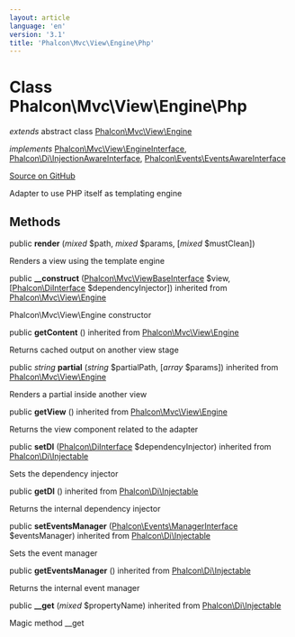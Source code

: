 ```yaml
---
layout: article
language: 'en'
version: '3.1'
title: 'Phalcon\Mvc\View\Engine\Php'
---
```

# Class **Phalcon\Mvc\View\Engine\Php**

*extends* abstract class [Phalcon\Mvc\View\Engine](/3.1/en/api/Phalcon_Mvc_View_Engine)

*implements* [Phalcon\Mvc\View\EngineInterface](/3.1/en/api/Phalcon_Mvc_View_EngineInterface), [Phalcon\Di\InjectionAwareInterface](/3.1/en/api/Phalcon_Di_InjectionAwareInterface), [Phalcon\Events\EventsAwareInterface](/3.1/en/api/Phalcon_Events_EventsAwareInterface)

<a href="https://github.com/phalcon/cphalcon/tree/v3.1.0/phalcon/mvc/view/engine/php.zep" class="btn btn-default btn-sm">Source on GitHub</a>

Adapter to use PHP itself as templating engine


## Methods
public  **render** (*mixed* $path, *mixed* $params, [*mixed* $mustClean])

Renders a view using the template engine



public  **__construct** ([Phalcon\Mvc\ViewBaseInterface](/3.1/en/api/Phalcon_Mvc_ViewBaseInterface) $view, [[Phalcon\DiInterface](/3.1/en/api/Phalcon_DiInterface) $dependencyInjector]) inherited from [Phalcon\Mvc\View\Engine](/3.1/en/api/Phalcon_Mvc_View_Engine)

Phalcon\Mvc\View\Engine constructor



public  **getContent** () inherited from [Phalcon\Mvc\View\Engine](/3.1/en/api/Phalcon_Mvc_View_Engine)

Returns cached output on another view stage



public *string* **partial** (*string* $partialPath, [*array* $params]) inherited from [Phalcon\Mvc\View\Engine](/3.1/en/api/Phalcon_Mvc_View_Engine)

Renders a partial inside another view



public  **getView** () inherited from [Phalcon\Mvc\View\Engine](/3.1/en/api/Phalcon_Mvc_View_Engine)

Returns the view component related to the adapter



public  **setDI** ([Phalcon\DiInterface](/3.1/en/api/Phalcon_DiInterface) $dependencyInjector) inherited from [Phalcon\Di\Injectable](/3.1/en/api/Phalcon_Di_Injectable)

Sets the dependency injector



public  **getDI** () inherited from [Phalcon\Di\Injectable](/3.1/en/api/Phalcon_Di_Injectable)

Returns the internal dependency injector



public  **setEventsManager** ([Phalcon\Events\ManagerInterface](/3.1/en/api/Phalcon_Events_ManagerInterface) $eventsManager) inherited from [Phalcon\Di\Injectable](/3.1/en/api/Phalcon_Di_Injectable)

Sets the event manager



public  **getEventsManager** () inherited from [Phalcon\Di\Injectable](/3.1/en/api/Phalcon_Di_Injectable)

Returns the internal event manager



public  **__get** (*mixed* $propertyName) inherited from [Phalcon\Di\Injectable](/3.1/en/api/Phalcon_Di_Injectable)

Magic method __get



